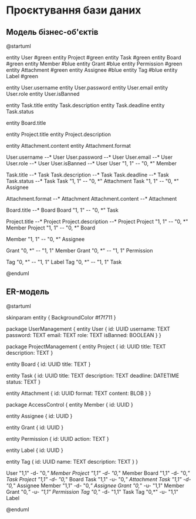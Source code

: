 # Проєктування бази даних


## Модель бізнес-об'єктів

@startuml

entity User #green
entity Project #green
entity Task #green
entity Board #green
entity Member #blue
entity Grant #blue
entity Permission #green
entity Attachment #green
entity Assignee #blue
entity Tag #blue
entity Label #green

entity User.username
entity User.password
entity User.email
entity User.role
entity User.isBanned

entity Task.title
entity Task.description
entity Task.deadline
entity Task.status

entity Board.title

entity Project.title
entity Project.description

entity Attachment.content
entity Attachment.format


User.username --* User
User.password --* User
User.email --* User
User.role --* User
User.isBanned --* User
User "1, 1" -- "0, *" Member

Task.title --* Task
Task.description --* Task
Task.deadline --* Task
Task.status --* Task
Task "1, 1" -- "0, *" Attachment
Task "1, 1" -- "0, *" Assignee

Attachment.format --* Attachment
Attachment.content --* Attachment

Board.title --* Board
Board "1, 1" -- "0, *" Task

Project.title --* Project
Project.description --* Project
Project "1, 1" -- "0, *" Member
Project "1, 1" -- "0, *" Board

Member "1, 1" -- "0, *" Assignee

Grant "0, *" -- "1, 1" Member
Grant "0, *" -- "1, 1" Permission

Tag "0, *" -- "1, 1" Label
Tag "0, *" -- "1, 1" Task

@enduml

## ER-модель

@startuml

skinparam entity {
  BackgroundColor #f7f711
}

package UserManagement {
  entity User {
    id: UUID
    username: TEXT
    password: TEXT
    email: TEXT
    role: TEXT
    isBanned: BOOLEAN
  }
}

package ProjectManagement {
  entity Project {
    id: UUID
    title: TEXT
    description: TEXT
  }

  entity Board {
    id: UUID
    title: TEXT
  }

  entity Task {
    id: UUID
    title: TEXT
    description: TEXT
    deadline: DATETIME
    status: TEXT
  }

  entity Attachment {
    id: UUID
    format: TEXT
    content: BLOB
  }
}

package AccessControl {
  entity Member {
    id: UUID
  }

  entity Assignee {
    id: UUID
  }

  entity Grant {
    id: UUID
  }

  entity Permission {
    id: UUID
    action: TEXT
  }

  entity Label {
    id: UUID
  }

  entity Tag {
    id: UUID
    name: TEXT
    description: TEXT
  }
}

User "1,1" -d- "0,*" Member
Project "1,1" -d- "0,*" Member
Board "1,1" -d- "0,*" Task
Project "1,1" -d- "0,*" Board
Task "1,1" -u- "0,*" Attachment
Task "1,1" -d- "0,*" Assignee
Member "1,1" -d- "0,*" Assignee
Grant "0,*" -u- "1,1" Member
Grant "0,*" -u- "1,1" Permission
Tag "0,*" -d- "1,1" Task
Tag "0,*" -u- "1,1" Label

@enduml
